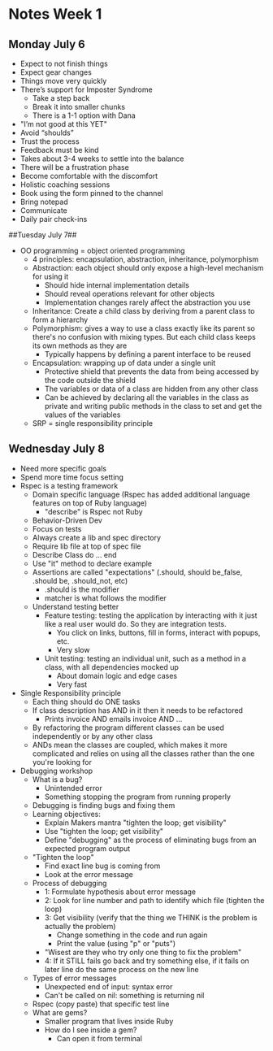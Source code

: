 # Notes Week 1 #
## Monday July 6 ##
* Expect to not finish things
* Expect gear changes
* Things move very quickly
* There’s support for Imposter Syndrome
  * Take a step back
  * Break it into smaller chunks
  * There is a 1-1 option with Dana
* "I’m not good at this YET"
* Avoid “shoulds”
* Trust the process
* Feedback must be kind
* Takes about 3-4 weeks to settle into the balance
* There will be a frustration phase
* Become comfortable with the discomfort
* Holistic coaching sessions
* Book using the form pinned to the channel
* Bring notepad
* Communicate
* Daily pair check-ins

##Tuesday July 7##
* OO programming = object oriented programming
  * 4 principles: encapsulation, abstraction, inheritance, polymorphism
  * Abstraction: each object should only expose a high-level mechanism for using it
    * Should hide internal implementation details
    * Should reveal operations relevant for other objects
    * Implementation changes rarely affect the abstraction you use
  * Inheritance: Create a child class by deriving from a parent class to form a hierarchy
  * Polymorphism: gives a way to use a class exactly like its parent so there's no confusion with mixing types. But each child class keeps its own methods as they are
    * Typically happens by defining a parent interface to be reused
  * Encapsulation: wrapping up of data under a single unit
    * Protective shield that prevents the data from being accessed by the code outside the shield
    * The variables or data of a class are hidden from any other class
    * Can be achieved by declaring all the variables in the class as private and writing public methods in the class to set and get the values of the variables
  * SRP = single responsibility principle

## Wednesday July 8 ##
* Need more specific goals
* Spend more time focus setting
* Rspec is a testing framework
  * Domain specific language (Rspec has added additional language features on top of Ruby language)
    * "describe" is Rspec not Ruby
  * Behavior-Driven Dev
  * Focus on tests
  * Always create a lib and spec directory
  * Require lib file at top of spec file
  * Describe Class do ... end
  * Use "it" method to declare example
  * Assertions are called "expectations" (.should, should be_false, .should be, .should_not, etc)
    * .should is the modifier
    * matcher is what follows the modifier
  * Understand testing better
    * Feature testing: testing the application by interacting with it just like a real user would do. So they are integration tests.
      * You click on links, buttons, fill in forms, interact with popups, etc.
      * Very slow
    * Unit testing: testing an individual unit, such as a method in a class, with all dependencies mocked up
      * About domain logic and edge cases
      * Very fast
* Single Responsibility principle
  * Each thing should do ONE tasks
  * If class description has AND in it then it needs to be refactored
    * Prints invoice AND emails invoice AND ...
  * By refactoring the program different classes can be used independently or by any other class
  * ANDs mean the classes are coupled, which makes it more complicated and relies on using all the classes rather than the one you're looking for 
* Debugging workshop
  * What is a bug?
    * Unintended error
    * Something stopping the program from running properly
  * Debugging is finding bugs and fixing them
  * Learning objectives:
    * Explain Makers mantra "tighten the loop; get visibility"
    * Use "tighten the loop; get visibility"
    * Define "debugging" as the process of eliminating bugs from an expected program output
  * "Tighten the loop"
    * Find exact line bug is coming from
    * Look at the error message
  * Process of debugging
    * 1: Formulate hypothesis about error message
    * 2: Look for line number and path to identify which file (tighten the loop)
    * 3: Get visibility (verify that the thing we THINK is the problem is actually the problem)
      * Change something in the code and run again
      * Print the value (using "p" or "puts")
    * "Wisest are they who try only one thing to fix the problem"
    * 4: If it STILL fails go back and try something else, if it fails on later line do the same process on the new line
  * Types of error messages
    * Unexpected end of input: syntax error
    * Can't be called on nil: something is returning nil
  * Rspec (copy paste) that specific test line
  * What are gems?
    * Smaller program that lives inside Ruby
    * How do I see inside a gem?
      * Can open it from terminal

